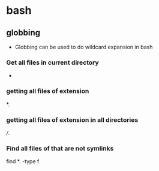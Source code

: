 
# bash
## globbing
* Globbing can be used to do wildcard expansion in bash
### Get all files in current directory
*
### getting all files of <type> extension
*.<type>
### getting all files of <type> extension in all directories
*/*.<type>
### Find all files of <type> that are not symlinks
find *.<type> -type f

